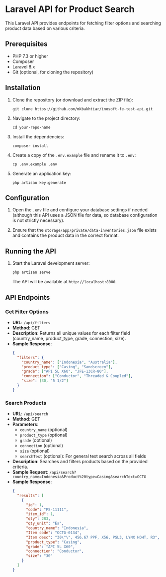 # Laravel API for Product Search

This Laravel API provides endpoints for fetching filter options and searching product data based on various criteria.

## Prerequisites

- PHP 7.3 or higher
- Composer
- Laravel 8.x
- Git (optional, for cloning the repository)

## Installation

1. Clone the repository (or download and extract the ZIP file):
   ```
   git clone https://github.com/mkbakhtiar/inosoft-fe-test-api.git
   ```

2. Navigate to the project directory:
   ```
   cd your-repo-name
   ```

3. Install the dependencies:
   ```
   composer install
   ```

4. Create a copy of the `.env.example` file and rename it to `.env`:
   ```
   cp .env.example .env
   ```

5. Generate an application key:
   ```
   php artisan key:generate
   ```

## Configuration

1. Open the `.env` file and configure your database settings if needed (although this API uses a JSON file for data, so database configuration is not strictly necessary).

2. Ensure that the `storage/app/private/data-inventories.json` file exists and contains the product data in the correct format.

## Running the API

1. Start the Laravel development server:
   ```
   php artisan serve
   ```

   The API will be available at `http://localhost:8000`.

## API Endpoints

### Get Filter Options

- **URL**: `/api/filters`
- **Method**: GET
- **Description**: Returns all unique values for each filter field (country_name, product_type, grade, connection, size).
- **Sample Response**:
  ```json
  {
    "filters": {
      "country_name": ["Indonesia", "Australia"],
      "product_type": ["Casing", "Sandscreen"],
      "grade": ["API 5L X60", "JFE-13CR-80"],
      "connection": ["Conductor", "Threaded & Coupled"],
      "size": [30, "5 1/2"]
    }
  }
  ```

### Search Products

- **URL**: `/api/search`
- **Method**: GET
- **Parameters**:
  - `country_name` (optional)
  - `product_type` (optional)
  - `grade` (optional)
  - `connection` (optional)
  - `size` (optional)
  - `searchText` (optional): For general text search across all fields
- **Description**: Searches and filters products based on the provided criteria.
- **Sample Request**: `/api/search?country_name=Indonesia&Product%20type=Casing&searchText=OCTG`
- **Sample Response**:
  ```json
  {
    "results": [
      {
        "id": 1,
        "code": "PS-11111",
        "item_id": 1,
        "qty": 283,
        "qty_unit": "Ea",
        "country_name": "Indonesia",
        "Item code": "OCTG-0134",
        "Item desc": "30\"\", 456.67 PPF, X56, PSL3, LYNX HDHT, R3",
        "product_type": "Casing",
        "grade": "API 5L X60",
        "connection": "Conductor",
        "size": "30"
      }
    ]
  }
  ```
